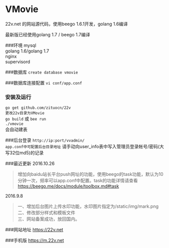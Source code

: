 # VMovie
22v.net 的网站源代码，使用beego 1.6.1开发，golang 1.6编译 

最新版已经使用golang 1.7 / beego 1.7编译

###环境
mysql  
golang 1.6/golang 1.7  
nginx  
supervisord

###数据库
`create database vmovie`

###数据库连接配置
`vi conf/app.conf`

### 安装及运行
`go get github.com/zituocn/22v`  
`更改22v目录为VMovie`	
`go build` 或 `bee run`	
`./vmovie`  
会自动建表

###后台登录
`http://ip:port/vvadmin/`  
`app.conf中可配置后台目录地址`
请手动向user_info表中写入管理员登录帐号/密码(大写32位md5)的记录

###最近更新 
2016.10.26
>增加向baidu站长平台push网址的功能，使用beego的task功能，默认为10分钟一次，频率可以app.conf中配置。task的功能详情请查看 https://beego.me/docs/module/toolbox.md#task

2016.9.8 
>一、增加后台图片上传水印功能，水印图片指定为/static/img/mark.png  
>二、修改部分样式和模板文件  
>三、网站备案成功，放回国内。

###网站地址
https://22v.net

###手机版
https://m.22v.net